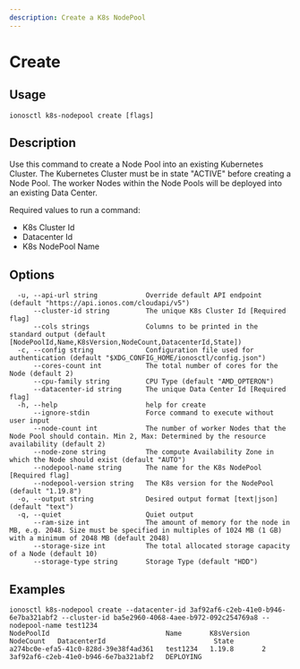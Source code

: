 ```yaml
---
description: Create a K8s NodePool
---
```


# Create

## Usage

```text
ionosctl k8s-nodepool create [flags]
```

## Description

Use this command to create a Node Pool into an existing Kubernetes Cluster. The Kubernetes Cluster must be in state "ACTIVE" before creating a Node Pool. The worker Nodes within the Node Pools will be deployed into an existing Data Center.

Required values to run a command:

* K8s Cluster Id
* Datacenter Id
* K8s NodePool Name

## Options

```text
  -u, --api-url string            Override default API endpoint (default "https://api.ionos.com/cloudapi/v5")
      --cluster-id string         The unique K8s Cluster Id [Required flag]
      --cols strings              Columns to be printed in the standard output (default [NodePoolId,Name,K8sVersion,NodeCount,DatacenterId,State])
  -c, --config string             Configuration file used for authentication (default "$XDG_CONFIG_HOME/ionosctl/config.json")
      --cores-count int           The total number of cores for the Node (default 2)
      --cpu-family string         CPU Type (default "AMD_OPTERON")
      --datacenter-id string      The unique Data Center Id [Required flag]
  -h, --help                      help for create
      --ignore-stdin              Force command to execute without user input
      --node-count int            The number of worker Nodes that the Node Pool should contain. Min 2, Max: Determined by the resource availability (default 2)
      --node-zone string          The compute Availability Zone in which the Node should exist (default "AUTO")
      --nodepool-name string      The name for the K8s NodePool [Required flag]
      --nodepool-version string   The K8s version for the NodePool (default "1.19.8")
  -o, --output string             Desired output format [text|json] (default "text")
  -q, --quiet                     Quiet output
      --ram-size int              The amount of memory for the node in MB, e.g. 2048. Size must be specified in multiples of 1024 MB (1 GB) with a minimum of 2048 MB (default 2048)
      --storage-size int          The total allocated storage capacity of a Node (default 10)
      --storage-type string       Storage Type (default "HDD")
```

## Examples

```text
ionosctl k8s-nodepool create --datacenter-id 3af92af6-c2eb-41e0-b946-6e7ba321abf2 --cluster-id ba5e2960-4068-4aee-b972-092c254769a8 --nodepool-name test1234
NodePoolId                             Name       K8sVersion   NodeCount   DatacenterId                           State
a274bc0e-efa5-41c0-828d-39e38f4ad361   test1234   1.19.8       2           3af92af6-c2eb-41e0-b946-6e7ba321abf2   DEPLOYING
```

